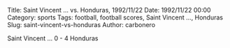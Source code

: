 Title: Saint Vincent … vs. Honduras, 1992/11/22
Date: 1992/11/22 00:00
Category: sports
Tags: football, football scores, Saint Vincent …, Honduras
Slug: saint-vincent-vs-honduras
Author: carbonero


Saint Vincent … 0 - 4 Honduras

